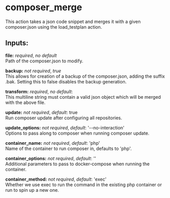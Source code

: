 # composer_merge
This action takes a json code snippet and merges it with a given composer.json
using the load_testplan action.

## Inputs:
**file:** *required*, *no default*  
Path of the composer.json to modify.

**backup:** *not required*, *true*  
This allows for creation of  a backup of the composer.json, adding the suffix
.bak. Setting this to false disables the backup generation.

**transform:** *required*, *no default*:  
This multiline string must contain a valid json object which will be merged
with the above file.

**update:** *not required*, *default*: true  
Run composer update after configuring all repositories.

**update_options:** *not required*, *default*: '--no-interaction'  
Options to pass along to composer when running composer update.

**container_name:** *not required*, *default*: 'php'  
Name of the container to run composer in, defaults to 'php'.

**container_options:** *not required*, *default*: ''  
Additional parameters to pass to docker-compose when running the container.

**container_method:** *not required*, *default*: 'exec'  
Whether we use exec to run the command in the existing php container or run to spin up a new one.
